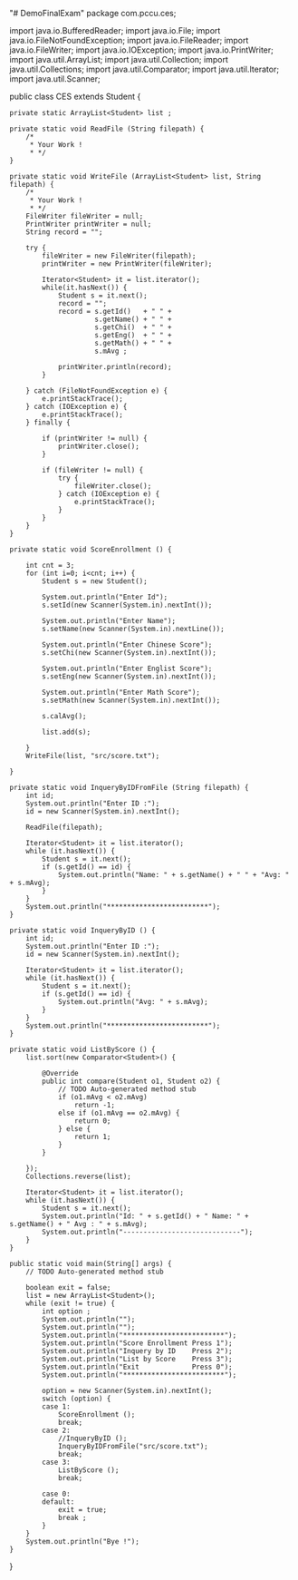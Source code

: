 "# DemoFinalExam" 
package com.pccu.ces;

import java.io.BufferedReader;
import java.io.File;
import java.io.FileNotFoundException;
import java.io.FileReader;
import java.io.FileWriter;
import java.io.IOException;
import java.io.PrintWriter;
import java.util.ArrayList;
import java.util.Collection;
import java.util.Collections;
import java.util.Comparator;
import java.util.Iterator;
import java.util.Scanner;

public class CES extends Student {

	private static ArrayList<Student> list ;
	
	private static void ReadFile (String filepath) {
		/*
		 * Your Work !
		 * */
	}
	
	private static void WriteFile (ArrayList<Student> list, String filepath) {
		/*
		 * Your Work !
		 * */
		FileWriter fileWriter = null;
		PrintWriter printWriter = null;
		String record = "";
		
		try {
			fileWriter = new FileWriter(filepath);
			printWriter = new PrintWriter(fileWriter);
			
			Iterator<Student> it = list.iterator();
			while(it.hasNext()) {
				Student s = it.next();
				record = "";
				record = s.getId()   + " " +
						 s.getName() + " " +
						 s.getChi()  + " " +
						 s.getEng()  + " " +
						 s.getMath() + " " +
						 s.mAvg ;
				
				printWriter.println(record);
			}
			
		} catch (FileNotFoundException e) {
            e.printStackTrace();
        } catch (IOException e) {
            e.printStackTrace();
        } finally {
            
        	if (printWriter != null) {
                printWriter.close();
            }
            
            if (fileWriter != null) {
                try {
                    fileWriter.close();
                } catch (IOException e) {
                    e.printStackTrace();
                }
            }
        }
	}
	
	private static void ScoreEnrollment () {
		
		int cnt = 3;
		for (int i=0; i<cnt; i++) {
			Student s = new Student();

			System.out.println("Enter Id");
			s.setId(new Scanner(System.in).nextInt());
			
			System.out.println("Enter Name");
			s.setName(new Scanner(System.in).nextLine());
	
			System.out.println("Enter Chinese Score");
			s.setChi(new Scanner(System.in).nextInt());
	
			System.out.println("Enter Englist Score");
			s.setEng(new Scanner(System.in).nextInt());
	
			System.out.println("Enter Math Score");
			s.setMath(new Scanner(System.in).nextInt());
			
			s.calAvg();
	
			list.add(s);
			
		}
		WriteFile(list, "src/score.txt");
		
	}
	
	private static void InqueryByIDFromFile (String filepath) {
		int id;
		System.out.println("Enter ID :");
		id = new Scanner(System.in).nextInt();
		
		ReadFile(filepath);

		Iterator<Student> it = list.iterator();
		while (it.hasNext()) {
			Student s = it.next();
			if (s.getId() == id) {
				System.out.println("Name: " + s.getName() + " " + "Avg: " + s.mAvg);
			}
		}
		System.out.println("*************************");
	}
	
	private static void InqueryByID () {
		int id;
		System.out.println("Enter ID :");
		id = new Scanner(System.in).nextInt();
		
		Iterator<Student> it = list.iterator();
		while (it.hasNext()) {
			Student s = it.next();
			if (s.getId() == id) {
				System.out.println("Avg: " + s.mAvg);
			}
		}
		System.out.println("*************************");
	}
	
	private static void ListByScore () {
		list.sort(new Comparator<Student>() {

			@Override
			public int compare(Student o1, Student o2) {
				// TODO Auto-generated method stub
				if (o1.mAvg < o2.mAvg)
					return -1;
				else if (o1.mAvg == o2.mAvg) {
					return 0;
				} else {
					return 1;
				}
			}
			
		});
		Collections.reverse(list);
		
		Iterator<Student> it = list.iterator();
		while (it.hasNext()) {
			Student s = it.next();
			System.out.println("Id: " + s.getId() + " Name: " + s.getName() + " Avg : " + s.mAvg);
			System.out.println("-----------------------------");
		}
	}
	
	public static void main(String[] args) {
		// TODO Auto-generated method stub
		
		boolean exit = false;
		list = new ArrayList<Student>();
		while (exit != true) {
			int option ;
			System.out.println("");
			System.out.println("");
			System.out.println("*************************");
			System.out.println("Score Enrollment Press 1");
			System.out.println("Inquery by ID 	 Press 2");
			System.out.println("List by Score    Press 3");
			System.out.println("Exit             Press 0");
			System.out.println("*************************");
			
			option = new Scanner(System.in).nextInt();		
			switch (option) {
			case 1:
				ScoreEnrollment ();
				break;
			case 2:
				//InqueryByID ();
				InqueryByIDFromFile("src/score.txt");
				break;
			case 3:
				ListByScore ();
				break;
				
			case 0:
			default:
				exit = true;
				break ;
			}
		}		
		System.out.println("Bye !");
	}
}

